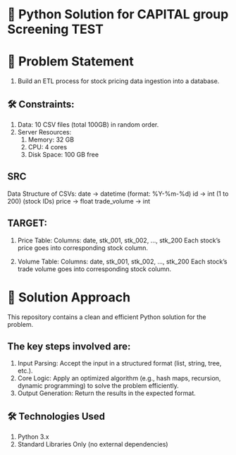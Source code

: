 # 🐍 Python Solution for CAPITAL group Screening TEST

# 📜 Problem Statement

1. Build an ETL process for stock pricing data ingestion into a database.

## 🛠️ Constraints:

1. Data: 10 CSV files (total 100GB) in random order.
1. Server Resources:
    1. Memory: 32 GB
    1. CPU: 4 cores
    1. Disk Space: 100 GB free

## SRC
 
Data Structure of CSVs:
date → datetime (format: %Y-%m-%d)
id → int (1 to 200) (stock IDs)
price → float
trade_volume → int

## TARGET:
1. Price Table:
Columns: date, stk_001, stk_002, ..., stk_200
Each stock’s price goes into corresponding stock column.

1. Volume Table:
Columns: date, stk_001, stk_002, ..., stk_200
Each stock’s trade volume goes into corresponding stock column.

# 🚀 Solution Approach
This repository contains a clean and efficient Python solution for the problem.

## The key steps involved are:
1. Input Parsing: Accept the input in a structured format (list, string, tree, etc.).
2. Core Logic: Apply an optimized algorithm (e.g., hash maps, recursion, dynamic programming) to solve the problem efficiently.
3. Output Generation: Return the results in the expected format.

## 🛠️ Technologies Used
1. Python 3.x
2. Standard Libraries Only (no external dependencies)
